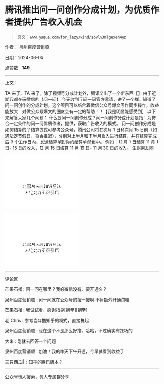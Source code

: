 # 腾讯推出问一问创作分成计划，为优质作者提供广告收入机会

> 原文：[`www.yuque.com/for_lazy/wind/sovlv3mlgexeh4gz`](https://www.yuque.com/for_lazy/wind/sovlv3mlgexeh4gz)

作者： 泉州百度营销顺

日期：2024-06-04

点赞数：**149**

* * *

正文：

TA 来了，TA 来了，除了视频号分成计划外，腾讯又出了一个新东西【】 由于近期我都在玩微信的【问一问】
今天收到了问一问官方邀请，进了一个群，知道了问一问创作的分成计划。这个项目可以结合着微信公众号爆文写作同步操作，收益能放大！对做公众号爆文的圈友会有一定的帮助！！【我是明显能感受到】
以下来解答大家几个问题： 什么是问一问创作分成？问一问创作分成计划是指：为符合一定条件的问一问优质作者，提供，获取广告收入的模式。
问一问创作分成是如何结算的？结算方式可参考公众号，腾讯公司将在次月 1 日和次月 15
日前（如遇法定节假日，将会推迟），分别对上半月和下半月收入进行结算，并在结算完成后 3 个工作日内，发送结算单到你的结算单邮箱中。 例如：12 月 1 日结算
11 月 1 日- 15 日的收入，12 月 15 日结算 11 月 16 日- 11 月 30 日的收入。 生财朋友圈

![](img/3d787bd5225dd7ff8cb43b140637d596.png)

![](img/7791ba251f7e7aa86e1dca9f93d4d640.png)

* * *

评论区：

芒果石榴 : 问一问在哪里？我的微信没有。要开通么？

泉州百度营销顺 : 问一问就在公众号的搜一搜啊 不用额外开通的哇

芒果石榴 : 我试试看，感谢指导[抱拳][抱拳]

老 Chris : 参考当年撸知乎的模式，直接搞起

泉州百度营销顺 : 现在这个不是那么好撸，哈哈，不过确实有技巧的

大米 : 刚就去回答一个问题

泉州百度营销顺 : 加油！我的昨天下午开通，今早就看到收益了

三只西瓜🍉 : 知乎的腾讯版本？

* * *

公众号懒人搜索，懒人专属群分享